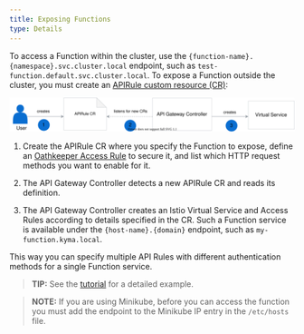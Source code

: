 ```yaml
---
title: Exposing Functions
type: Details
---
```


To access a Function within the cluster, use the `{function-name}.{namespace}.svc.cluster.local` endpoint, such as `test-function.default.svc.cluster.local`. To expose a Function outside the cluster, you must create an [APIRule custom resource (CR)](/components/api-gateway#custom-resource-api-rule):

![Expose a Function service](./assets/api-rules.svg)

1. Create the APIRule CR where you specify the Function to expose, define an [Oathkeeper Access Rule](/components/api-gateway/#details-available-security-options) to secure it, and list which HTTP request methods you want to enable for it.

1. The API Gateway Controller detects a new APIRule CR and reads its definition.

1. The API Gateway Controller creates an Istio Virtual Service and Access Rules according to details specified in the CR. Such a Function service is available under the `{host-name}.{domain}` endpoint, such as `my-function.kyma.local`.

This way you can specify multiple API Rules with different authentication methods for a single Function service.

> **TIP:** See the [tutorial](#tutorials-expose-a-function-with-an-api-rule) for a detailed example.

> **NOTE:** If you are using Minikube, before you can access the function you must add the endpoint to the Minikube IP entry in the `/etc/hosts` file.
